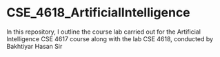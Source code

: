 # CSE_4618_ArtificialIntelligence

In this repository, I outline the course lab carried out for the Artificial Intelligence CSE 4617 course along with the lab CSE 4618, conducted by Bakhtiyar Hasan Sir
